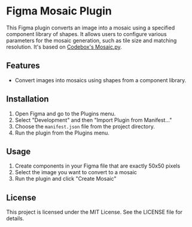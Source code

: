 # Figma Mosaic Plugin

This Figma plugin converts an image into a mosaic using a specified component library of shapes. It allows users to configure various parameters for the mosaic generation, such as tile size and matching resolution. It's based on [Codebox's Mosaic.py](https://github.com/codebox/mosaic).

## Features

- Convert images into mosaics using shapes from a component library.

## Installation

1. Open Figma and go to the Plugins menu.
2. Select "Development" and then "Import Plugin from Manifest..."
3. Choose the `manifest.json` file from the project directory.
4. Run the plugin from the Plugins menu.

## Usage

1. Create components in your Figma file that are exactly 50x50 pixels
2. Select the image you want to convert to a mosaic
3. Run the plugin and click "Create Mosaic"

## License

This project is licensed under the MIT License. See the LICENSE file for details.